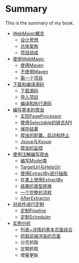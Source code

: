 # Summary

This is the summary of my book.

* [WebMagic概览](posts/ch1-overview/README.md)
	* [设计思想](posts/ch1-overview/thinking.md)  
	* [总体架构](posts/ch1-overview/architecture.md)
	* [项目组成](posts/ch1-overview/component.md)
* [使用WebMagic](posts/ch2-install/README.md)
	* [使用Maven](posts/ch2-install/with-maven.md)
	* [不使用Maven](posts/ch2-install/without-maven.md)
	* [第一个项目](posts/ch2-install/first-project.md)
* [下载和编译源码](posts/ch3-build-source/README.md)
	* [下载源码](posts/ch3-build-source/git-repo.md)
	* [导入项目](posts/ch3-build-source/import-project.md)
	* [编译和执行源码](posts/ch3-build-source/compile-code.md)
* [编写基本的爬虫](posts/ch4-basic-page-processor/README.md)
	* [实现PageProcessor](posts/ch4-basic-page-processor/pageprocessor.md)
	* [使用Selectable的链式API](posts/ch4-basic-page-processor/selectable.md)
	* [保存结果](posts/ch4-basic-page-processor/results.md)
	* [爬虫的配置、启动和终止](posts/ch4-basic-page-processor/spider-config.md)
	* [Jsoup与Xsoup](posts/ch4-basic-page-processor/xsoup.md)
	* [爬虫的监控](posts/ch4-basic-page-processor/monitor.md)
* [使用注解编写爬虫](posts/ch5-annotation/README.md)
	* [编写Model类](posts/ch5-annotation/model.md)
	* [TargetUrl与HelpUrl](posts/ch5-annotation/targeturl.md)
	* [使用ExtractBy进行抽取](posts/ch5-annotation/extractby.md)
	* [在类上使用ExtractBy](posts/ch5-annotation/extractby-on-class.md)
	* [结果的类型转换](posts/ch5-annotation/formatter.md)
	* [一个完整的流程](posts/ch5-annotation/lifecycle.md)
	* [AfterExtractor](posts/ch5-annotation/after-extractor.md)
* [对组件进行定制](posts/ch6-custom-componenet/README.md)
	* [定制Pipeline](posts/ch6-custom-componenet/pipeline.md)
	* [定制Scheduler](posts/ch6-custom-componenet/scheduler.md)
* [实例分析](posts/chx-cases/README.md)
	* [列表+详情的基本页面组合](posts/chx-cases/basic-list-target.md)
	* [抓取前端渲染的页面](posts/chx-cases/js-render-page.md)
	* 分页抓取
	* 定期抓取
	* 增量更新
	